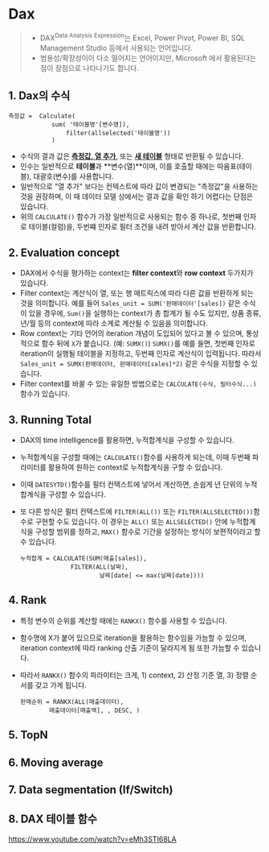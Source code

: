 # Dax

> - DAX<sup>Data Analysis Expression</sup>는 Excel, Power Pivot, Power BI, SQL Management Studio 등에서 사용되는 언어입니다.
> - 범용성/확장성이이 다소 떨어지는 언어이지만, Microsoft 에서 활용된다는 점이 장점으로 나타나기도 합니다.

## 1. Dax의 수식

```dax
측정값 =  Calculate(
			sum( '테이블명'[변수명]),
				filter(allselected('테이블명'))
			)
```

- 수식의 결과 값은 **<u>측정값, 열 추가</u>**, 또는 **<u>새 테이블</u>** 형태로 반환될 수 있습니다.
- 인수는 일반적으로 **테이블**과 **변수(열)**이며, 이를 호출할 때에는 따옴표(테이블), 대괄호(변수)를 사용합니다.
- 일반적으로 "열 추가" 보다는 컨텍스트에 따라 값이 변경되는 "측정값"을 사용하는 것을 권장하며, 이 때 데이터 모델 상에서는 결과 값을 확인 하기 어렵다는 단점은 있습니다.
- 위의 `CALCULATE()` 함수가 가장 일반적으로 사용되는 함수 중 하나로, 첫번째 인자로 테이블(컬럼)을, 두번쨰 인자로 필터 조건을 내려 받아서 계산 값을 반환합니다.

## 2. Evaluation concept

- DAX에서 수식을 평가하는 context는 **filter context**와 **row context** 두가지가 있습니다.
- Filter context는 계산식이 열, 또는 행 매트릭스에 따라 다른 값을 반환하게 되는 것을 의미합니다.
  예를 들어 `Sales_unit = SUM('판매데이터'[sales])` 같은 수식이 있을 경우에, `Sum()`을 실행하는 context가 총 합계가 될 수도 있지만, 상품 종류, 년/월 등의 context에 따라 소계로 계산될 수 있음을 의미합니다.
- Row context는 기타 언어의 iteration 개념이 도입되어 있다고 볼 수 있으며, 통상적으로 함수 뒤에 `X`가 붙습니다. (예: `SUMX()`)
  `SUMX()`를 예를 들면, 첫번째 인자로 iteration이 실행될 테이블을 지정하고, 두번째 인자로 계산식이 입력됩니다. 따라서 `Sales_unit = SUMX(판매데이터, 판매데이터[sales]*2)` 같은 수식을 지정할 수 있습니다.
- Filter context를 바꿀 수 있는 유일한 방법으로는 `CALCULATE(수식, 필터수식...)` 함수가 있습니다.

## 3. Running Total

- DAX의 time intelligence를 활용하면, 누적합계식을 구성할 수 있습니다.

- 누적합계식을 구성할 때에는 `CALCULATE()`함수를 사용하게 되는데, 이때 두번째 파라미터를 활용하여 원하는 context로 누적합계식을 구할 수 있습니다.

- 이때 `DATESYTD()`함수를 필터 컨택스트에 넣어서 계산하면, 손쉽게 년 단위의 누적합계식을 구성할 수 있습니다.

- 또 다른 방식은 필터 컨텍스트에  `FILTER(ALL())` 또는 `FILTER(ALLSELECTED())`함수로  구현할 수도 있습니다. 이 경우는 `ALL()` 또는 `ALLSELECTED()` 안에 누적합계식을 구성할 범위를 정하고, `MAX()` 함수로 기간을 설정하는 방식이 보편적이라고 할 수 있습니다.

  ```DAX
  누적합계 = CALCULATE(SUM(매출[sales]),
  				FILTER(ALL(날짜),
  						날짜[date] <= max(날짜[date])))
  ```

## 4. Rank

- 특정 변수의 순위를 계산할 때에는 `RANKX()` 함수를 사용할 수 있습니다.

- 함수명에 X가 붙어 있으므로 iteration을 활용하는 함수임을 가늠할 수 있으며, iteration context에 따라 ranking 산출 기준이 달라지게 됨 또한 가늠할 수 있습니다.

- 따라서 `RANKX()` 함수의 파라미터는 크게, 1) context, 2) 산정 기준 열, 3) 정렬 순서를 갖고 가게 됩니다.

  ```DAX
  판매순위 = RANKX(ALL(매출데이터),
  		  매출데이터[매출액], , DESC, )
  ```

## 5. TopN



## 6.  Moving average



## 7. Data segmentation (If/Switch)



## 8. DAX 테이블 함수



https://www.youtube.com/watch?v=eMh3STI68LA

